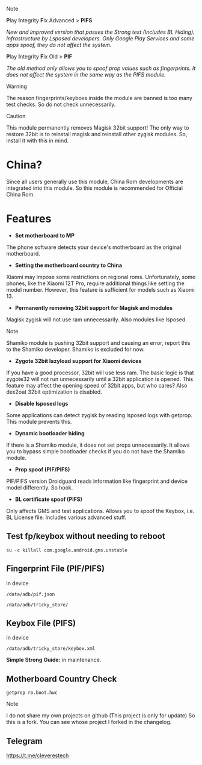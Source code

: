 > [!NOTE]
> **P**lay **I**ntegrity **F**ix Advanced > **PIFS**
> 
> *New and improved version that passes the Strong test (Includes BL Hiding). Infrastructure by Lsposed developers. Only Google Play Services and some apps spoof, they do not affect the system.*
> 
> **P**lay **I**ntegrity **F**ix Old > **PIF**
> 
> *The old method only allows you to spoof prop values such as fingerprints. It does not affect the system in the same way as the PIFS module.*
> 


> [!WARNING]
> The reason fingerprints/keyboxs inside the module are banned is too many test checks. So do not check unnecessarily.

> [!CAUTION]
> This module permanently removes Magisk 32bit support! The only way to restore 32bit is to reinstall magisk and reinstall other zygisk modules. So, install it with this in mind.

# China?
Since all users generally use this module, China Rom developments are integrated into this module. So this module is recommended for Official China Rom.

# Features
+ **Set motherboard to MP**

The phone software detects your device's motherboard as the original motherboard.

+ **Setting the motherboard country to China**

Xiaomi may impose some restrictions on regional roms. Unfortunately, some phones, like the Xiaomi 12T Pro, require additional things like setting the model number. However, this feature is sufficient for models such as Xiaomi 13.

+ **Permanently removing 32bit support for Magisk and modules**

Magisk zygisk will not use ram unnecessarily. Also modules like lsposed.
> [!NOTE]
> Shamiko module is pushing 32bit support and causing an error, report this to the Shamiko developer. Shamiko is excluded for now.

+ **Zygote 32bit lazyload support for Xiaomi devices**

If you have a good processor, 32bit will use less ram. The basic logic is that zygote32 will not run unnecessarily until a 32bit application is opened. This feature may affect the opening speed of 32bit apps, but who cares?
Also dex2oat 32bit optimization is disabled.

+ **Disable lsposed logs**

Some applications can detect zygisk by reading lsposed logs with getprop. This module prevents this.

+ **Dynamic bootloader hiding**

If there is a Shamiko module, it does not set props unnecessarily. It allows you to bypass simple bootloader checks if you do not have the Shamiko module.

+ **Prop spoof (PIF/PIFS)**

PIF/PIFS version Droidguard reads information like fingerprint and device model differently. So hook.

+ **BL certificate spoof (PIFS)**

Only affects GMS and test applications. Allows you to spoof the Keybox, i.e. BL License file. Includes various advanced stuff.


## Test fp/keybox without needing to reboot
```
su -c killall com.google.android.gms.unstable
```

## Fingerprint File (PIF/PIFS)
in device
```
/data/adb/pif.json
```
```
/data/adb/tricky_store/
```
## Keybox File (PIFS)
in device
```
/data/adb/tricky_store/keybox.xml
```
**Simple Strong Guide:**
in maintenance.

## Motherboard Country Check
```
getprop ro.boot.hwc
```

> [!NOTE]
> I do not share my own projects on github (This project is only for update) So this is a fork. You can see whose project I forked in the changelog.

## Telegram
https://t.me/cleverestech

